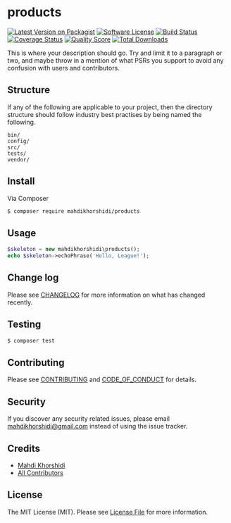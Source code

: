# products

[![Latest Version on Packagist][ico-version]][link-packagist]
[![Software License][ico-license]](LICENSE.md)
[![Build Status][ico-travis]][link-travis]
[![Coverage Status][ico-scrutinizer]][link-scrutinizer]
[![Quality Score][ico-code-quality]][link-code-quality]
[![Total Downloads][ico-downloads]][link-downloads]

This is where your description should go. Try and limit it to a paragraph or two, and maybe throw in a mention of what
PSRs you support to avoid any confusion with users and contributors.

## Structure

If any of the following are applicable to your project, then the directory structure should follow industry best practises by being named the following.

```
bin/        
config/
src/
tests/
vendor/
```


## Install

Via Composer

``` bash
$ composer require mahdikhorshidi/products
```

## Usage

``` php
$skeleton = new mahdikhorshidi\products();
echo $skeleton->echoPhrase('Hello, League!');
```

## Change log

Please see [CHANGELOG](CHANGELOG.md) for more information on what has changed recently.

## Testing

``` bash
$ composer test
```

## Contributing

Please see [CONTRIBUTING](CONTRIBUTING.md) and [CODE_OF_CONDUCT](CODE_OF_CONDUCT.md) for details.

## Security

If you discover any security related issues, please email mahdikhorshidi@gmail.com instead of using the issue tracker.

## Credits

- [Mahdi Khorshidi][link-author]
- [All Contributors][link-contributors]

## License

The MIT License (MIT). Please see [License File](LICENSE.md) for more information.

[ico-version]: https://img.shields.io/packagist/v/mahdikhorshidi/products.svg?style=flat-square
[ico-license]: https://img.shields.io/badge/license-MIT-brightgreen.svg?style=flat-square
[ico-travis]: https://img.shields.io/travis/mahdikhorshidi/products/master.svg?style=flat-square
[ico-scrutinizer]: https://img.shields.io/scrutinizer/coverage/g/mahdikhorshidi/products.svg?style=flat-square
[ico-code-quality]: https://img.shields.io/scrutinizer/g/mahdikhorshidi/products.svg?style=flat-square
[ico-downloads]: https://img.shields.io/packagist/dt/mahdikhorshidi/products.svg?style=flat-square

[link-packagist]: https://packagist.org/packages/mahdikhorshidi/products
[link-travis]: https://travis-ci.org/mahdikhorshidi/products
[link-scrutinizer]: https://scrutinizer-ci.com/g/mahdikhorshidi/products/code-structure
[link-code-quality]: https://scrutinizer-ci.com/g/mahdikhorshidi/products
[link-downloads]: https://packagist.org/packages/mahdikhorshidi/products
[link-author]: https://github.com/mahdikhorshidi
[link-contributors]: ../../contributors
